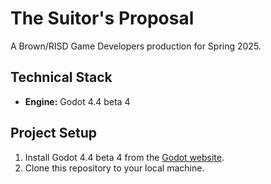 # The Suitor's Proposal
A Brown/RISD Game Developers production for Spring 2025.

## Technical Stack
* **Engine:** Godot 4.4 beta 4

## Project Setup
1. Install Godot 4.4 beta 4 from the [Godot website](https://godotengine.org).
2. Clone this repository to your local machine.
